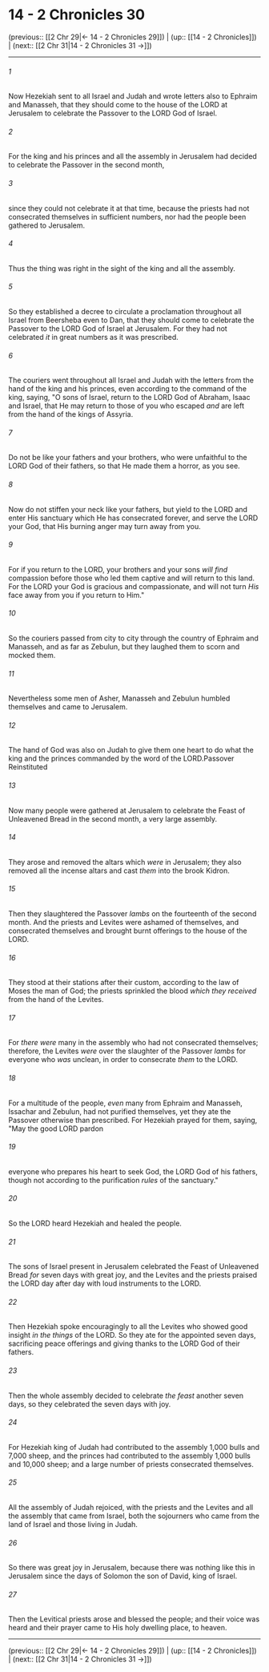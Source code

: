# 14 - 2 Chronicles 30

(previous:: [[2 Chr 29|← 14 - 2 Chronicles 29]]) | (up:: [[14 - 2 Chronicles]]) | (next:: [[2 Chr 31|14 - 2 Chronicles 31 →]])

***


###### 1 
Now Hezekiah sent to all Israel and Judah and wrote letters also to Ephraim and Manasseh, that they should come to the house of the LORD at Jerusalem to celebrate the Passover to the LORD God of Israel. 

###### 2 
For the king and his princes and all the assembly in Jerusalem had decided to celebrate the Passover in the second month, 

###### 3 
since they could not celebrate it at that time, because the priests had not consecrated themselves in sufficient numbers, nor had the people been gathered to Jerusalem. 

###### 4 
Thus the thing was right in the sight of the king and all the assembly. 

###### 5 
So they established a decree to circulate a proclamation throughout all Israel from Beersheba even to Dan, that they should come to celebrate the Passover to the LORD God of Israel at Jerusalem. For they had not celebrated _it_ in great numbers as it was prescribed. 

###### 6 
The couriers went throughout all Israel and Judah with the letters from the hand of the king and his princes, even according to the command of the king, saying, "O sons of Israel, return to the LORD God of Abraham, Isaac and Israel, that He may return to those of you who escaped _and_ are left from the hand of the kings of Assyria. 

###### 7 
Do not be like your fathers and your brothers, who were unfaithful to the LORD God of their fathers, so that He made them a horror, as you see. 

###### 8 
Now do not stiffen your neck like your fathers, but yield to the LORD and enter His sanctuary which He has consecrated forever, and serve the LORD your God, that His burning anger may turn away from you. 

###### 9 
For if you return to the LORD, your brothers and your sons _will find_ compassion before those who led them captive and will return to this land. For the LORD your God is gracious and compassionate, and will not turn _His_ face away from you if you return to Him." 

###### 10 
So the couriers passed from city to city through the country of Ephraim and Manasseh, and as far as Zebulun, but they laughed them to scorn and mocked them. 

###### 11 
Nevertheless some men of Asher, Manasseh and Zebulun humbled themselves and came to Jerusalem. 

###### 12 
The hand of God was also on Judah to give them one heart to do what the king and the princes commanded by the word of the LORD.Passover Reinstituted 

###### 13 
Now many people were gathered at Jerusalem to celebrate the Feast of Unleavened Bread in the second month, a very large assembly. 

###### 14 
They arose and removed the altars which _were_ in Jerusalem; they also removed all the incense altars and cast _them_ into the brook Kidron. 

###### 15 
Then they slaughtered the Passover _lambs_ on the fourteenth of the second month. And the priests and Levites were ashamed of themselves, and consecrated themselves and brought burnt offerings to the house of the LORD. 

###### 16 
They stood at their stations after their custom, according to the law of Moses the man of God; the priests sprinkled the blood _which they received_ from the hand of the Levites. 

###### 17 
For _there were_ many in the assembly who had not consecrated themselves; therefore, the Levites _were_ over the slaughter of the Passover _lambs_ for everyone who _was_ unclean, in order to consecrate _them_ to the LORD. 

###### 18 
For a multitude of the people, _even_ many from Ephraim and Manasseh, Issachar and Zebulun, had not purified themselves, yet they ate the Passover otherwise than prescribed. For Hezekiah prayed for them, saying, "May the good LORD pardon 

###### 19 
everyone who prepares his heart to seek God, the LORD God of his fathers, though not according to the purification _rules_ of the sanctuary." 

###### 20 
So the LORD heard Hezekiah and healed the people. 

###### 21 
The sons of Israel present in Jerusalem celebrated the Feast of Unleavened Bread _for_ seven days with great joy, and the Levites and the priests praised the LORD day after day with loud instruments to the LORD. 

###### 22 
Then Hezekiah spoke encouragingly to all the Levites who showed good insight _in the things_ of the LORD. So they ate for the appointed seven days, sacrificing peace offerings and giving thanks to the LORD God of their fathers. 

###### 23 
Then the whole assembly decided to celebrate _the feast_ another seven days, so they celebrated the seven days with joy. 

###### 24 
For Hezekiah king of Judah had contributed to the assembly 1,000 bulls and 7,000 sheep, and the princes had contributed to the assembly 1,000 bulls and 10,000 sheep; and a large number of priests consecrated themselves. 

###### 25 
All the assembly of Judah rejoiced, with the priests and the Levites and all the assembly that came from Israel, both the sojourners who came from the land of Israel and those living in Judah. 

###### 26 
So there was great joy in Jerusalem, because there was nothing like this in Jerusalem since the days of Solomon the son of David, king of Israel. 

###### 27 
Then the Levitical priests arose and blessed the people; and their voice was heard and their prayer came to His holy dwelling place, to heaven.

***

(previous:: [[2 Chr 29|← 14 - 2 Chronicles 29]]) | (up:: [[14 - 2 Chronicles]]) | (next:: [[2 Chr 31|14 - 2 Chronicles 31 →]])
